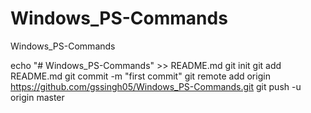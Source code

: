 # Windows_PS-Commands
Windows_PS-Commands

echo "# Windows_PS-Commands" >> README.md
git init
git add README.md
git commit -m "first commit"
git remote add origin https://github.com/gssingh05/Windows_PS-Commands.git
git push -u origin master
